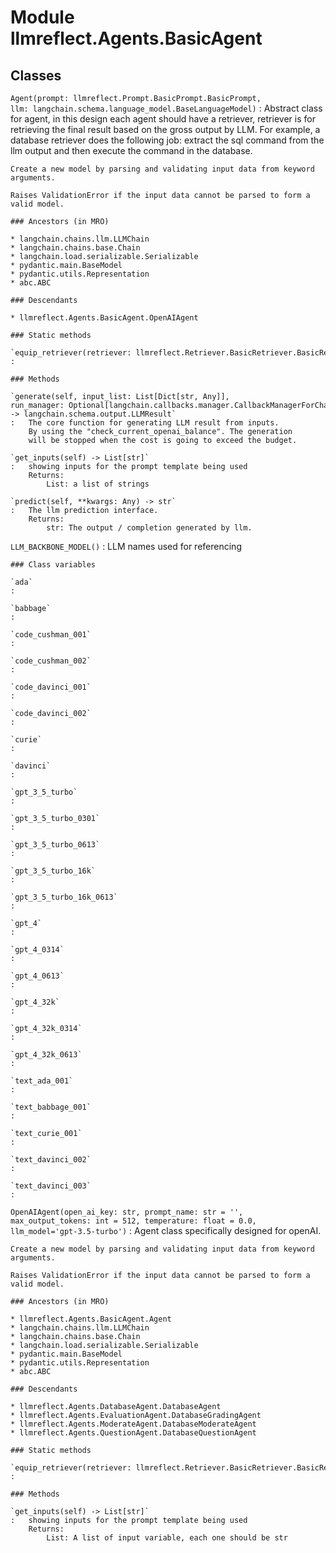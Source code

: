 Module llmreflect.Agents.BasicAgent
===================================

Classes
-------

`Agent(prompt: llmreflect.Prompt.BasicPrompt.BasicPrompt, llm: langchain.schema.language_model.BaseLanguageModel)`
:   Abstract class for agent, in this design each agent should have
    a retriever, retriever is for retrieving the final result based
    on the gross output by LLM.
    For example, a database retriever does the following job:
    extract the sql command from the llm output and then
    execute the command in the database.
    
    Create a new model by parsing and validating input data from keyword arguments.
    
    Raises ValidationError if the input data cannot be parsed to form a valid model.

    ### Ancestors (in MRO)

    * langchain.chains.llm.LLMChain
    * langchain.chains.base.Chain
    * langchain.load.serializable.Serializable
    * pydantic.main.BaseModel
    * pydantic.utils.Representation
    * abc.ABC

    ### Descendants

    * llmreflect.Agents.BasicAgent.OpenAIAgent

    ### Static methods

    `equip_retriever(retriever: llmreflect.Retriever.BasicRetriever.BasicRetriever)`
    :

    ### Methods

    `generate(self, input_list: List[Dict[str, Any]], run_manager: Optional[langchain.callbacks.manager.CallbackManagerForChainRun] = None) ‑> langchain.schema.output.LLMResult`
    :   The core function for generating LLM result from inputs.
        By using the "check_current_openai_balance". The generation
        will be stopped when the cost is going to exceed the budget.

    `get_inputs(self) ‑> List[str]`
    :   showing inputs for the prompt template being used
        Returns:
            List: a list of strings

    `predict(self, **kwargs: Any) ‑> str`
    :   The llm prediction interface.
        Returns:
            str: The output / completion generated by llm.

`LLM_BACKBONE_MODEL()`
:   LLM names used for referencing

    ### Class variables

    `ada`
    :

    `babbage`
    :

    `code_cushman_001`
    :

    `code_cushman_002`
    :

    `code_davinci_001`
    :

    `code_davinci_002`
    :

    `curie`
    :

    `davinci`
    :

    `gpt_3_5_turbo`
    :

    `gpt_3_5_turbo_0301`
    :

    `gpt_3_5_turbo_0613`
    :

    `gpt_3_5_turbo_16k`
    :

    `gpt_3_5_turbo_16k_0613`
    :

    `gpt_4`
    :

    `gpt_4_0314`
    :

    `gpt_4_0613`
    :

    `gpt_4_32k`
    :

    `gpt_4_32k_0314`
    :

    `gpt_4_32k_0613`
    :

    `text_ada_001`
    :

    `text_babbage_001`
    :

    `text_curie_001`
    :

    `text_davinci_002`
    :

    `text_davinci_003`
    :

`OpenAIAgent(open_ai_key: str, prompt_name: str = '', max_output_tokens: int = 512, temperature: float = 0.0, llm_model='gpt-3.5-turbo')`
:   Agent class specifically designed for openAI.
    
    Create a new model by parsing and validating input data from keyword arguments.
    
    Raises ValidationError if the input data cannot be parsed to form a valid model.

    ### Ancestors (in MRO)

    * llmreflect.Agents.BasicAgent.Agent
    * langchain.chains.llm.LLMChain
    * langchain.chains.base.Chain
    * langchain.load.serializable.Serializable
    * pydantic.main.BaseModel
    * pydantic.utils.Representation
    * abc.ABC

    ### Descendants

    * llmreflect.Agents.DatabaseAgent.DatabaseAgent
    * llmreflect.Agents.EvaluationAgent.DatabaseGradingAgent
    * llmreflect.Agents.ModerateAgent.DatabaseModerateAgent
    * llmreflect.Agents.QuestionAgent.DatabaseQuestionAgent

    ### Static methods

    `equip_retriever(retriever: llmreflect.Retriever.BasicRetriever.BasicRetriever)`
    :

    ### Methods

    `get_inputs(self) ‑> List[str]`
    :   showing inputs for the prompt template being used
        Returns:
            List: A list of input variable, each one should be str